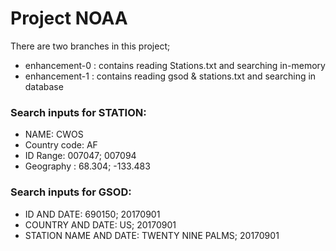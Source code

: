 # Project NOAA

There are two branches in this project;
* enhancement-0 : contains reading Stations.txt and searching in-memory
* enhancement-1 : contains reading gsod & stations.txt and searching in database


### Search inputs for STATION:
* NAME: CWOS
* Country code: AF
* ID Range: 007047; 007094
* Geography : 68.304; -133.483

### Search inputs for GSOD:
* ID AND DATE: 690150; 20170901
* COUNTRY AND DATE: US; 20170901
* STATION NAME AND DATE: TWENTY NINE PALMS; 20170901
